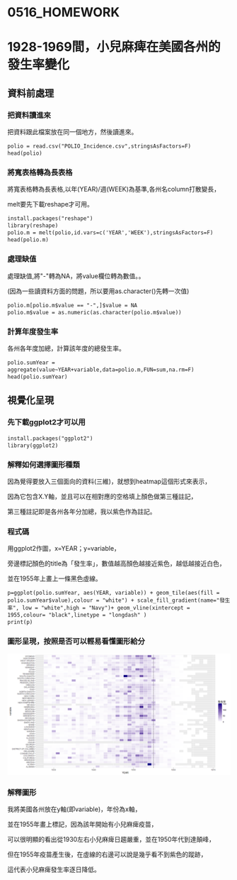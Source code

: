0516\_HOMEWORK
================

1928-1969間，小兒麻痺在美國各州的發生率變化
===========================================

資料前處理
----------

### 把資料讀進來

把資料跟此檔案放在同一個地方，然後讀進來。

    polio = read.csv("POLIO_Incidence.csv",stringsAsFactors=F)
    head(polio)

### 將寬表格轉為長表格

將寬表格轉為長表格,以年(YEAR)/週(WEEK)為基準,各州名column打散變長，

melt要先下載reshape才可用。

    install.packages("reshape")
    library(reshape)
    polio.m = melt(polio,id.vars=c('YEAR','WEEK'),stringsAsFactors=F)
    head(polio.m)

### 處理缺值

處理缺值,將"-"轉為NA，將value欄位轉為數值。。

(因為一些讀資料方面的問題，所以要用as.character()先轉一次值)

    polio.m[polio.m$value == "-",]$value = NA                     
    polio.m$value = as.numeric(as.character(polio.m$value))    

### 計算年度發生率

各州各年度加總，計算該年度的總發生率。

    polio.sumYear = aggregate(value~YEAR+variable,data=polio.m,FUN=sum,na.rm=F)
    head(polio.sumYear)

視覺化呈現
----------

### 先下載ggplot2才可以用

    install.packages("ggplot2")
    library(ggplot2)

### 解釋如何選擇圖形種類

因為覺得要放入三個面向的資料(三維)，就想到heatmap這個形式來表示，

因為它包含X.Y軸，並且可以在相對應的空格填上顏色做第三種註記，

第三種註記即是各州各年分加總，我以紫色作為註記。

### 程式碼

用ggplot2作圖，x=YEAR；y=variable，

旁邊標記顏色的title為「發生率」，數值越高顏色越接近紫色，越低越接近白色，

並在1955年上畫上一條黑色虛線。

    p=ggplot(polio.sumYear, aes(YEAR, variable)) + geom_tile(aes(fill = polio.sumYear$value),colour = "white") + scale_fill_gradient(name="發生率", low = "white",high = "Navy")+ geom_vline(xintercept = 1955,colour= "black",linetype = "longdash" )
    print(p)

### 圖形呈現，按照是否可以輕易看懂圖形給分

![小兒麻痺在美國各州的發生率變化](https://raw.githubusercontent.com/sres320/image/master/0516.png)

### 解釋圖形

我將美國各州放在y軸(即variable)，年份為x軸，

並在1955年畫上標記，因為該年開始有小兒麻痺疫苗，

可以很明顯的看出從1930左右小兒麻痺日趨嚴重，並在1950年代到達顛峰，

但在1955年疫苗產生後，在虛線的右邊可以說是幾乎看不到紫色的蹤跡，

這代表小兒麻痺發生率逐日降低。
